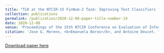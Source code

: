 ```yaml
---
title: "TLR at the NTCIR-15 FinNum-2 Task: Improving Text Classifiers for Numeral Attachment in Financial Social Data"
collection: publications
permalink: /publication/2020-12-08-paper-title-number-19
date: 2020-12-08
venue: 'Proceedings of the 15th NTCIR Conference on Evaluation of Information Access Technologies'
citation: 'Jose G. Moreno, <b>Emanuela Boros</b>, and Antoine Doucet. "TLR at the NTCIR-15 FinNum-2 Task: Improving Text Classifiers for Numeral Attachment in Financial Social Data." In Proceedings of the 15th NTCIR Conference on Evaluation of Information Access Technologies, Tokyo Japan, pp. 8-11. 2020. Online.'
---
```


[Download paper here](http://research.nii.ac.jp/ntcir/workshop/OnlineProceedings15/pdf/ntcir/03-NTCIR15-FINNUM-MorenoJ.pdf)




